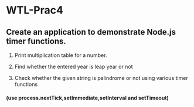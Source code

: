 # WTL-Prac4

## Create an application to demonstrate Node.js timer functions.

1. Print multiplication table for a number.

2. Find whether the entered year is leap year or not

3. Check whether the given string is palindrome or not using various timer functions




#### (use process.nextTick,setImmediate,setInterval and setTimeout)

